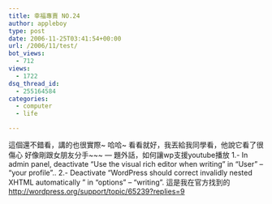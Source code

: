 ```yaml
---
title: 幸福專賣 NO.24
author: appleboy
type: post
date: 2006-11-25T03:41:54+00:00
url: /2006/11/test/
bot_views:
  - 712
views:
  - 1722
dsq_thread_id:
  - 255164584
categories:
  - computer
  - life

---
```

 這個還不錯看，講的也很實際~ 哈哈~ 看看就好，我丟給我同學看，他說它看了很傷心 好像剛跟女朋友分手~~~ &#8212; 題外話，如何讓wp支援youtube播放 1.- In admin panel, deactivate &#8220;Use the visual rich editor when writing&#8221; in &#8220;User&#8221; &#8211; &#8220;your profile&#8221;.. 2.- Deactivate &#8220;WordPress should correct invalidly nested XHTML automatically &#8221; in &#8220;options&#8221; &#8211; &#8220;writing&#8221;. 這是我在官方找到的 <http://wordpress.org/support/topic/65239?replies=9>